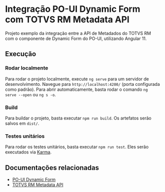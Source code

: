 # Integração PO-UI Dynamic Form com TOTVS RM Metadata API

Projeto exemplo da integração entre a API de Metadados do TOTVS RM com o componente de Dynamic Form do PO-UI, utilizando Angular 11.

## Execução

### Rodar localmente
Para rodar o projeto localmente, execute `ng serve` para um servidor de desenvolvimento. Navegue para `http://localhost:4200/` (porta configurada como padrão). Para abrir automaticamente, basta rodar o comando `ng serve --open` ou `ng s -o`.

### Build
Para buildar o projeto, basta executar `npm run build`. Os artefatos serão salvos em `dist/`.

### Testes unitários
Para rodar os testes unitários, basta executar `npm run test`. Eles serão executados via [Karma](https://karma-runner.github.io).

## Documentações relacionadas
- [PO-UI Dynamic Form](https://po-ui.io/documentation/po-dynamic-form)
- [TOTVS RM Metadata API](https://tdn.totvs.com/display/LRM/API+Metadados)
